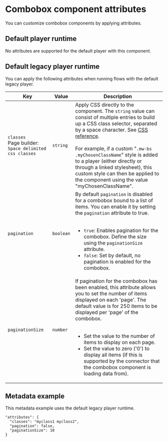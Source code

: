 # Combobox component attributes 

<head>
  <meta name="guidename" content="Flow"/>
  <meta name="context" content="GUID-138b61db-9c87-4feb-8516-1aeb265e4ce9"/>
</head>

You can customize combobox components by applying attributes.

## Default player runtime 
No attributes are supported for the default player with this component.

## Default legacy player runtime 

You can apply the following attributes when running flows with the default legacy player.

| Key      | Value   | Description |
|----------|---------|-------------|
| `classes`<br/>Page builder: `Space delimited css classes`| `string`  | Apply CSS directly to the component. The `string` value can consist of multiple entries to build up a CSS class selector, separated by a space character. See [CSS reference](r-flo-CSS_Reference_d32122b8-0f11-47be-91c6-6986575f933e.md).<br/><br/>For example, if a custom "`.mw-bs .myChosenClassName`" style is added to a player (either directly or through a linked stylesheet), this custom style can then be applied to the component using the value "myChosenClassName". |
| `pagination`| `boolean` | By default `pagination` is disabled for a combobox bound to a list of items. You can enable it by setting the `pagination` attribute to true.<br/><br/><ul><li>`true`: Enables pagination for the combobox. Define the size using the `paginationSize` attribute.</li><li>`false`: Set by default, no pagination is enabled for the combobox.</li></ul> |
| `paginationSize`| `number` | If pagination for the combobox has been enabled, this attribute allows you to set the number of items displayed on each 'page'. The default value is for 250 items to be displayed per 'page' of the combobox.<br/><br/><ul><li>Set the value to the number of items to display on each page.</li><li>Set the value to zero ('0') to display all items (if this is supported by the connector that the combobox component is loading data from).</li></ul> |



## Metadata example 
This metadata example uses the default legacy player runtime.

```
"attributes": {
  "classes": "myclass1 myclass2",
  "pagination": false,
  "paginationSize": 10
}
```